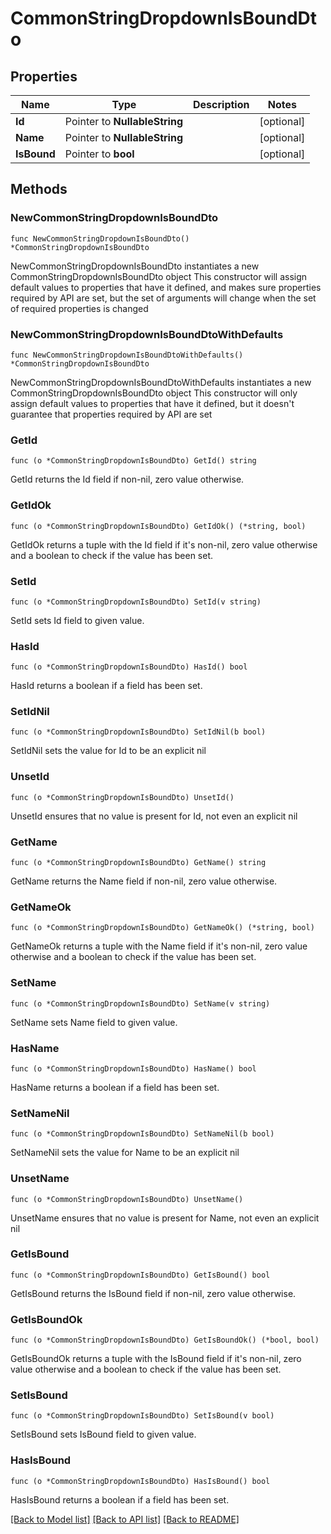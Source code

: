 # CommonStringDropdownIsBoundDto

## Properties

Name | Type | Description | Notes
------------ | ------------- | ------------- | -------------
**Id** | Pointer to **NullableString** |  | [optional] 
**Name** | Pointer to **NullableString** |  | [optional] 
**IsBound** | Pointer to **bool** |  | [optional] 

## Methods

### NewCommonStringDropdownIsBoundDto

`func NewCommonStringDropdownIsBoundDto() *CommonStringDropdownIsBoundDto`

NewCommonStringDropdownIsBoundDto instantiates a new CommonStringDropdownIsBoundDto object
This constructor will assign default values to properties that have it defined,
and makes sure properties required by API are set, but the set of arguments
will change when the set of required properties is changed

### NewCommonStringDropdownIsBoundDtoWithDefaults

`func NewCommonStringDropdownIsBoundDtoWithDefaults() *CommonStringDropdownIsBoundDto`

NewCommonStringDropdownIsBoundDtoWithDefaults instantiates a new CommonStringDropdownIsBoundDto object
This constructor will only assign default values to properties that have it defined,
but it doesn't guarantee that properties required by API are set

### GetId

`func (o *CommonStringDropdownIsBoundDto) GetId() string`

GetId returns the Id field if non-nil, zero value otherwise.

### GetIdOk

`func (o *CommonStringDropdownIsBoundDto) GetIdOk() (*string, bool)`

GetIdOk returns a tuple with the Id field if it's non-nil, zero value otherwise
and a boolean to check if the value has been set.

### SetId

`func (o *CommonStringDropdownIsBoundDto) SetId(v string)`

SetId sets Id field to given value.

### HasId

`func (o *CommonStringDropdownIsBoundDto) HasId() bool`

HasId returns a boolean if a field has been set.

### SetIdNil

`func (o *CommonStringDropdownIsBoundDto) SetIdNil(b bool)`

 SetIdNil sets the value for Id to be an explicit nil

### UnsetId
`func (o *CommonStringDropdownIsBoundDto) UnsetId()`

UnsetId ensures that no value is present for Id, not even an explicit nil
### GetName

`func (o *CommonStringDropdownIsBoundDto) GetName() string`

GetName returns the Name field if non-nil, zero value otherwise.

### GetNameOk

`func (o *CommonStringDropdownIsBoundDto) GetNameOk() (*string, bool)`

GetNameOk returns a tuple with the Name field if it's non-nil, zero value otherwise
and a boolean to check if the value has been set.

### SetName

`func (o *CommonStringDropdownIsBoundDto) SetName(v string)`

SetName sets Name field to given value.

### HasName

`func (o *CommonStringDropdownIsBoundDto) HasName() bool`

HasName returns a boolean if a field has been set.

### SetNameNil

`func (o *CommonStringDropdownIsBoundDto) SetNameNil(b bool)`

 SetNameNil sets the value for Name to be an explicit nil

### UnsetName
`func (o *CommonStringDropdownIsBoundDto) UnsetName()`

UnsetName ensures that no value is present for Name, not even an explicit nil
### GetIsBound

`func (o *CommonStringDropdownIsBoundDto) GetIsBound() bool`

GetIsBound returns the IsBound field if non-nil, zero value otherwise.

### GetIsBoundOk

`func (o *CommonStringDropdownIsBoundDto) GetIsBoundOk() (*bool, bool)`

GetIsBoundOk returns a tuple with the IsBound field if it's non-nil, zero value otherwise
and a boolean to check if the value has been set.

### SetIsBound

`func (o *CommonStringDropdownIsBoundDto) SetIsBound(v bool)`

SetIsBound sets IsBound field to given value.

### HasIsBound

`func (o *CommonStringDropdownIsBoundDto) HasIsBound() bool`

HasIsBound returns a boolean if a field has been set.


[[Back to Model list]](../README.md#documentation-for-models) [[Back to API list]](../README.md#documentation-for-api-endpoints) [[Back to README]](../README.md)


